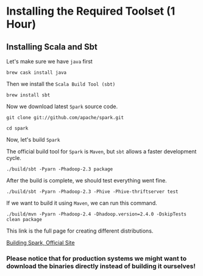 # Installing the Required Toolset (1 Hour)

## Installing Scala and Sbt

Let's make sure we have `java` first
```
brew cask install java
```

Then we install the `Scala Build Tool (sbt)`

```
brew install sbt
```

Now we download latest `Spark` source code.

```
git clone git://github.com/apache/spark.git
```

```
cd spark
```

Now, let's build `Spark`

The official build tool for `Spark` is `Maven`, but `sbt` allows a faster development cycle.

```
./build/sbt -Pyarn -Phadoop-2.3 package
```

After the build is complete, we should test everything went fine.

```
./build/sbt -Pyarn -Phadoop-2.3 -Phive -Phive-thriftserver test
```



If we want to build it using `Maven`, we can run this command.

```
./build/mvn -Pyarn -Phadoop-2.4 -Dhadoop.version=2.4.0 -DskipTests clean package
```

This link is the full page for creating different distributions.

[Building Spark, Official Site](http://spark.apache.org/docs/latest/building-spark.html)

### Please notice that for production systems we might want to download the binaries directly instead of building it ourselves!

